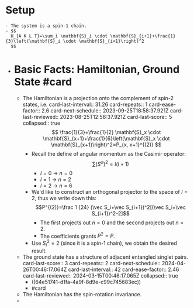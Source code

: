# Setup
	- The system is a spin-1 chain.
	- $$
	  H_{A K L T}=\sum_i \mathbf{S}_i \cdot \mathbf{S}_{i+1}+\frac{1}{3}\left(\mathbf{S}_i \cdot \mathbf{S}_{i+1}\right)^2
	  $$
- # Basic Facts: Hamiltonian, Ground State #card
	- The Hamiltonian is a projection onto the complement of spin-2 states, i.e.
	  card-last-interval:: 31.26
	  card-repeats:: 1
	  card-ease-factor:: 2.6
	  card-next-schedule:: 2023-09-25T18:58:37.921Z
	  card-last-reviewed:: 2023-08-25T12:58:37.921Z
	  card-last-score:: 5
	  collapsed:: true
	  $$
	  \frac{1}{3}+\frac{1}{2} \mathbf{S}_x \cdot \mathbf{S}_{x+1}+\frac{1}{6}\left(\mathbf{S}_x \cdot \mathbf{S}_{x+1}\right)^2=P_{x, x+1}^{(2)}
	  $$
		- Recall the define of angular momentum as the Casimir operator:
		  $$\sum (S^\alpha)^2=l(l+1)$$
			- $l=0$ -> $n=0$
			- $l=1$ -> $n=2$
			- $l=2$ -> $n=6$
		- We'd like to construct an orthogonal projector to the space of $l=2$, thus we write down this:
		  $$P^{(2)}=\frac 1 {24} (\vec S_i+\vec S_{i+1})^2[(\vec S_i+\vec S_{i+1})^2-2]$$
			- The first projects out $n=0$ and the second projects out $n=2$.
			- The coefficients grants $P^2=P$.
		- Use $S_i^2=2$ (since it is a spin-1 chain), we obtain the desired result.
	- The ground state has a structure of adjacent entangled singlet pairs.
	  card-last-score:: 3
	  card-repeats:: 2
	  card-next-schedule:: 2024-04-26T00:46:17.064Z
	  card-last-interval:: 42
	  card-ease-factor:: 2.46
	  card-last-reviewed:: 2024-03-15T00:46:17.065Z
	  collapsed:: true
		- ((64e51741-d1fa-4a9f-8d9e-c99c745683ec))
		- #card
	- The Hamiltonian has the spin-rotation invariance.
	-